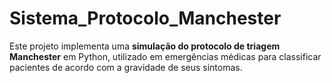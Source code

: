 # Sistema_Protocolo_Manchester
Este projeto implementa uma **simulação do protocolo de triagem Manchester** em Python, utilizado em emergências médicas para classificar pacientes de acordo com a gravidade de seus sintomas.
